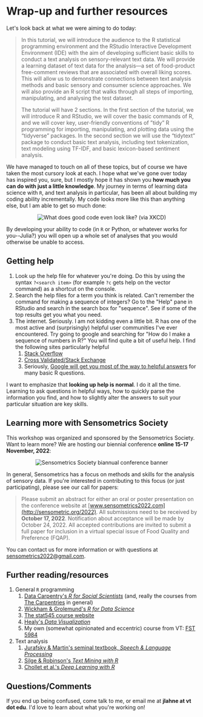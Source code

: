 # Wrap-up and further resources



Let's look back at what we were aiming to do today:

> In this tutorial, we will introduce the audience to the R statistical programming environment and the RStudio Interactive Development Environment (IDE) with the aim of developing sufficient basic skills to conduct a text analysis on sensory-relevant text data. We will provide a learning dataset of text data for the analysis—a set of food-product free-comment reviews that are associated with overall liking scores. This will allow us to demonstrate connections between text analysis methods and basic sensory and consumer science approaches. We will also provide an R script that walks through all steps of importing, manipulating, and analysing the test dataset.
>
> The tutorial will have 2 sections. In the first section of the tutorial, we will introduce R and RStudio, we will cover the basic commands of R, and we will cover key, user-friendly conventions of ”tidy” R programming for importing, manipulating, and plotting data using the “tidyverse” packages. In the second section we will use the “tidytext” package to conduct basic text analysis, including text tokenization, text modeling using TF-IDF, and basic lexicon-based sentiment analysis.

We have managed to touch on all of these topics, but of course we have taken the most cursory look at each.  I hope what we've gone over today has inspired you, sure, but I mostly hope it has shown you **how much you can do with just a little knowledge**.  My journey in terms of learning data science with `R`, and text analysis in particular, has been all about building my coding ability incrementally.  My code looks more like this than anything else, but I am able to get so much done:

<center>

![What does good code even look like? (via [XKCD](https://xkcd.com/844/))](https://imgs.xkcd.com/comics/good_code.png)

</center>

By developing your ability to code (in `R` or Python, or whatever works for you--Julia?) you will open up a whole set of analyses that you would otherwise be unable to access.

## Getting help

1.  Look up the help file for whatever you're doing. Do this by using the syntax `?<search item>` (for example `?c` gets help on the vector command) as a shortcut on the console.
2.  Search the help files for a term you think is related. Can't remember the command for making a sequence of integers? Go to the "Help" pane in RStudio and search in the search box for "sequence". See if some of the top results get you what you need.
3.  The internet. Seriously. I am not kidding even a little bit. R has one of the most active and (surprisingly) helpful user communities I've ever encountered. Try going to google and searching for "How do I make a sequence of numbers in R?" You will find quite a bit of useful help. I find the following sites particularly helpful
    1.  [Stack Overflow](https://stackoverflow.com/questions/tagged/r)
    2.  [Cross Validated/Stack Exchange](https://stats.stackexchange.com/questions/tagged/r)
    3.  Seriously, [Google will get you most of the way to helpful answers](https://is.gd/80V5zF) for many basic R questions.

I want to emphasize that **looking up help is normal**. I do it all the time. Learning to ask questions in helpful ways, how to quickly parse the information you find, and how to slightly alter the answers to suit your particular situation are key skills.

## Learning more with Sensometrics Society

This workshop was organized and sponsored by the Sensometrics Society.  Want to learn more?  We are hosting our biennial conference **online 15-17 November, 2022**:

<center>

![Sensometrics Society biannual conference banner](img/sensometrics-logo-2022.png)

</center>

In general, Sensometrics has a focus on methods and skills for the analysis of sensory data.  If you're interested in contributing to this focus (or just participating), please see our call for papers:

> Please submit an abstract for either an oral or poster presentation on the conference website at [www.sensometrics2022.com](http://sensometric.org/2022). All submissions need to be received by **October 17, 2022**. Notification about acceptance will be made by October 24, 2022. All accepted contributions are invited to submit a full paper for inclusion in a virtual special issue of Food Quality and Preference (FQAP). 

You can contact us for more information or with questions at [sensometrics2022@gmail.com](mailto:sensometrics2022@gmail.com).

## Further reading/resources

1.  General `R` programming
    1.  [Data Carpentry's *R for Social Scientists*](https://datacarpentry.org/r-socialsci/) (and, really the courses from [The Carpentries](https://carpentries.org/) in general)
    1.  [Wickham & Grolemund's *R for Data Science*](https://r4ds.had.co.nz/)
    2.  [The stat545 course website](https://stat545.com/)
    2.  [Healy's *Data Visualization*](https://socviz.co/)
    3.  My own (somewhat opinionated and eccentric) course from VT: [FST 5984](https://jlahne.github.io/food-data-science-2022/)
2.  Text analysis
    1.  [Jurafsky & Martin's seminal textbook, *Speech & Language Processing*](https://web.stanford.edu/~jurafsky/slp3/)
    2.  [Silge & Robinson's *Text Mining with R*](https://www.tidytextmining.com/)
    3.  [Chollet et al.'s *Deep Learning with R*](https://www.manning.com/books/deep-learning-with-r-second-edition)
  
## Questions/Comments

If you end up being confused, come talk to me, or email me at **jlahne at vt dot edu**.  I'd love to learn about what you're working on! 
